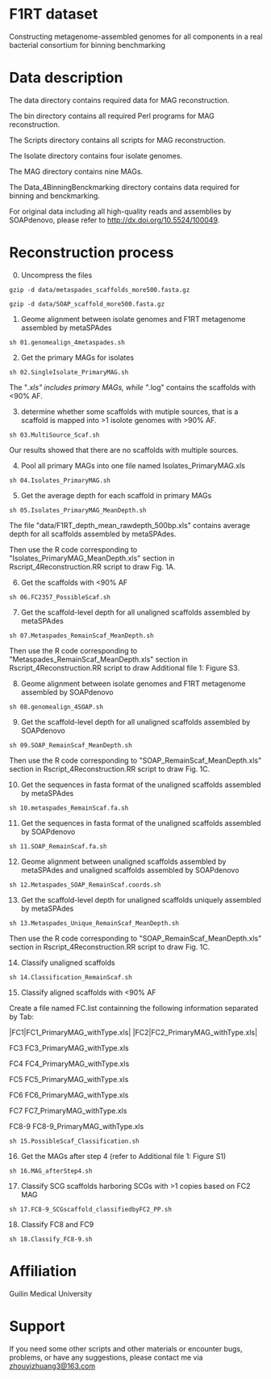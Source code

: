 # F1RT dataset
Constructing metagenome-assembled genomes for all components in a real bacterial consortium for binning benchmarking

# Data description

The data directory contains required data for MAG reconstruction.

The bin directory contains all required Perl programs for MAG reconstruction.

The Scripts directory contains all scripts for MAG reconstruction.

The Isolate directory contains four isolate genomes.

The MAG directory contains nine MAGs.

The Data_4BinningBenckmarking directory contains data required for binning and benckmarking.

For original data including all high-quality reads and assemblies by SOAPdenovo, please refer to http://dx.doi.org/10.5524/100049.

# Reconstruction process

0. Uncompress the files

  ```
  gzip -d data/metaspades_scaffolds_more500.fasta.gz

  gzip -d data/SOAP_scaffold_more500.fasta.gz
  ```

1. Geome alignment between isolate genomes and F1RT metagenome assembled by metaSPAdes

```
sh 01.genomealign_4metaspades.sh
```

2. Get the primary MAGs for isolates

```
sh 02.SingleIsolate_PrimaryMAG.sh
```

The "*.xls" includes primary MAGs, while "*.log" contains the scaffolds with <90% AF.

3. determine whether some scaffolds with mutiple sources, that is a scaffold is mapped into >1 isolote genomes with >90% AF. 

```
sh 03.MultiSource_Scaf.sh
```

Our results showed that there are no scaffolds with multiple sources.

4. Pool all primary MAGs into one file named Isolates_PrimaryMAG.xls

```
sh 04.Isolates_PrimaryMAG.sh
```

5. Get the average depth for each scaffold in primary MAGs

```
sh 05.Isolates_PrimaryMAG_MeanDepth.sh
```

The file "data/F1RT_depth_mean_rawdepth_500bp.xls" contains average depth for all scaffolds assembled by metaSPAdes.

Then use the R code corresponding to "Isolates_PrimaryMAG_MeanDepth.xls" section in Rscript_4Reconstruction.RR script to draw Fig. 1A.

6. Get the scaffolds with <90% AF 

```
sh 06.FC2357_PossibleScaf.sh
```

7. Get the scaffold-level depth for all unaligned scaffolds assembled by metaSPAdes

```
sh 07.Metaspades_RemainScaf_MeanDepth.sh
```

Then use the R code corresponding to "Metaspades_RemainScaf_MeanDepth.xls" section in Rscript_4Reconstruction.RR script to draw Additional file 1: Figure S3. 

8. Geome alignment between isolate genomes and F1RT metagenome assembled by SOAPdenovo

```
sh 08.genomealign_4SOAP.sh
```

9. Get the scaffold-level depth for all unaligned scaffolds assembled by SOAPdenovo

```
sh 09.SOAP_RemainScaf_MeanDepth.sh
```

Then use the R code corresponding to "SOAP_RemainScaf_MeanDepth.xls" section in Rscript_4Reconstruction.RR script to draw Fig. 1C.

10. Get the sequences in fasta format of the unaligned scaffolds assembled by metaSPAdes

```
sh 10.metaspades_RemainScaf.fa.sh
```

11. Get the sequences in fasta format of the unaligned scaffolds assembled by SOAPdenovo

```
sh 11.SOAP_RemainScaf.fa.sh
```

12. Geome alignment between unaligned scaffolds assembled by metaSPAdes and unaligned scaffolds assembled by SOAPdenovo

```
sh 12.Metaspades_SOAP_RemainScaf.coords.sh
```

13. Get the scaffold-level depth for unaligned scaffolds uniquely assembled by metaSPAdes

```
sh 13.Metaspades_Unique_RemainScaf_MeanDepth.sh
```

Then use the R code corresponding to "SOAP_RemainScaf_MeanDepth.xls" section in Rscript_4Reconstruction.RR script to draw Fig. 1C.


14. Classify unaligned scaffolds 

```
sh 14.Classification_RemainScaf.sh
```

15. Classify aligned scaffolds with <90% AF

Create a file named FC.list containning the following information separated by Tab:

|FC1|FC1_PrimaryMAG_withType.xls|
|FC2|FC2_PrimaryMAG_withType.xls|

FC3     FC3_PrimaryMAG_withType.xls

FC4     FC4_PrimaryMAG_withType.xls

FC5     FC5_PrimaryMAG_withType.xls

FC6     FC6_PrimaryMAG_withType.xls

FC7     FC7_PrimaryMAG_withType.xls

FC8-9   FC8-9_PrimaryMAG_withType.xls

```
sh 15.PossibleScaf_Classification.sh
```

16. Get the MAGs after step 4 (refer to Additional file 1: Figure S1)

```
sh 16.MAG_afterStep4.sh
```

17. Classify SCG scaffolds harboring SCGs with >1 copies based on FC2 MAG

```
sh 17.FC8-9_SCGscaffold_classifiedbyFC2_PP.sh
```

18. Classify FC8 and FC9

```
sh 18.Classify_FC8-9.sh
```

# Affiliation
Guilin Medical University

# Support
If you need some other scripts and other materials or encounter bugs, problems, or have any suggestions, please contact me via zhouyizhuang3@163.com
